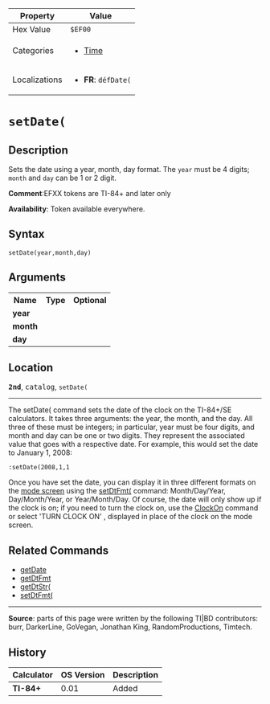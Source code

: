 | Property      | Value |
|---------------|-------|
| Hex Value     | `$EF00`|
| Categories    | <ul><li>[Time](<../categories/Time.md>)</li></ul> |
| Localizations | <ul><li><b>FR</b>: `défDate(`</li></ul> |

# `setDate(`

## Description
Sets the date using a year, month, day format. The `year` must be 4 digits; `month` and `day` can be 1 or 2 digit.

<b>Comment</b>:EFXX tokens are TI-84+ and later only

<b>Availability</b>: Token available everywhere.

## Syntax
`setDate(year,month,day)`

## Arguments
<table>
<tr><th>Name</th><th>Type</th><th>Optional</th></tr>

<tr><td><b>year</b></td><td></td><td></td></tr>

<tr><td><b>month</b></td><td></td><td></td></tr>

<tr><td><b>day</b></td><td></td><td></td></tr>

</table>

## Location
<tt><kbd><b>2nd</b></kbd></tt>, <kbd>catalog</kbd>, `setDate(`
<hr>

The setDate( command sets the date of the clock on the TI-84+/SE calculators. It takes three arguments: the year, the month, and the day. All three of these must be integers; in particular, year must be four digits, and month and day can be one or two digits. They represent the associated value that goes with a respective date. For example, this would set the date to January 1, 2008:

```ti-basic
:setDate(2008,1,1
```

Once you have set the date, you can display it in three different formats on the [mode screen](settings) using the [setDtFmt(](setDtFmt\(.md) command: Month/Day/Year, Day/Month/Year, or Year/Month/Day. Of course, the date will only show up if the clock is on; if you need to turn the clock on, use the [ClockOn](ClockOn.md) command or select 'TURN CLOCK ON' , displayed in place of the clock on the mode screen.

## Related Commands

*   [getDate](getDate.md)
*   [getDtFmt](getDtFmt.md)
*   [getDtStr(](getDtStr\(.md)
*   [setDtFmt(](setDtFmt\(.md)

* * *

**Source**: parts of this page were written by the following TI|BD contributors: burr, DarkerLine, GoVegan, Jonathan King, RandomProductions, Timtech.

## History
| Calculator | OS Version | Description |
|------------|------------|-------------|
| <b>TI-84+</b> | 0.01 | Added |


